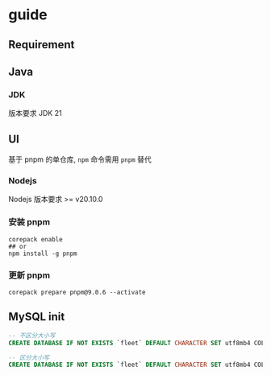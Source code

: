 # guide

## Requirement

## Java
### JDK
版本要求 JDK 21


## UI
基于 pnpm 的单仓库, `npm` 命令需用 `pnpm` 替代

### Nodejs
Nodejs 版本要求 >= v20.10.0

### 安装 pnpm
```shell
corepack enable
## or
npm install -g pnpm
```

### 更新 pnpm
```shell
corepack prepare pnpm@9.0.6 --activate
```

## MySQL init
```sql
-- 不区分大小写
CREATE DATABASE IF NOT EXISTS `fleet` DEFAULT CHARACTER SET utf8mb4 COLLATE utf8mb4_unicode_ci;

-- 区分大小写
CREATE DATABASE IF NOT EXISTS `fleet` DEFAULT CHARACTER SET utf8mb4 COLLATE utf8mb4_bin;
```
